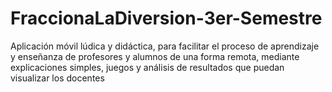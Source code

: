 # FraccionaLaDiversion-3er-Semestre
 Aplicación móvil lúdica y didáctica, para facilitar el proceso de aprendizaje y enseñanza de profesores y alumnos de una  forma remota, mediante explicaciones simples, juegos y análisis de resultados que puedan visualizar los docentes

